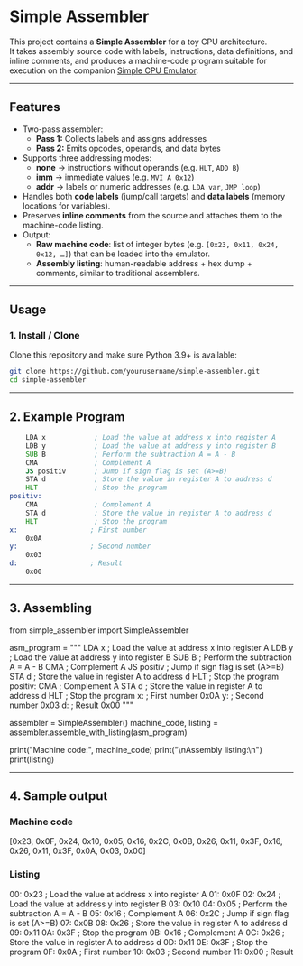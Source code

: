 # Simple Assembler

This project contains a **Simple Assembler** for a toy CPU architecture.  
It takes assembly source code with labels, instructions, data definitions, and inline comments, and produces a machine-code program suitable for execution on the companion [Simple CPU Emulator](../simple_cpu_emulator.py).

---

## Features

- Two-pass assembler:
  - **Pass 1:** Collects labels and assigns addresses
  - **Pass 2:** Emits opcodes, operands, and data bytes
- Supports three addressing modes:
  - **none** → instructions without operands (e.g. `HLT`, `ADD B`)
  - **imm** → immediate values (e.g. `MVI A 0x12`)
  - **addr** → labels or numeric addresses (e.g. `LDA var`, `JMP loop`)
- Handles both **code labels** (jump/call targets) and **data labels** (memory locations for variables).
- Preserves **inline comments** from the source and attaches them to the machine-code listing.
- Output:
  - **Raw machine code**: list of integer bytes (e.g. `[0x23, 0x11, 0x24, 0x12, …]`) that can be loaded into the emulator.
  - **Assembly listing**: human-readable address + hex dump + comments, similar to traditional assemblers.

---

## Usage

### 1. Install / Clone

Clone this repository and make sure Python 3.9+ is available:

```bash
git clone https://github.com/yourusername/simple-assembler.git
cd simple-assembler
```

---

## 2. Example Program

```asm
    LDA x            ; Load the value at address x into register A
    LDB y            ; Load the value at address y into register B
    SUB B            ; Perform the subtraction A = A - B
    CMA              ; Complement A
    JS positiv       ; Jump if sign flag is set (A>=B)
    STA d            ; Store the value in register A to address d
    HLT              ; Stop the program
positiv:
    CMA              ; Complement A
    STA d            ; Store the value in register A to address d
    HLT              ; Stop the program
x:                  ; First number
    0x0A
y:                  ; Second number
    0x03
d:                  ; Result
    0x00
```

---

## 3. Assembling

from simple_assembler import SimpleAssembler

asm_program = """
    LDA x            ; Load the value at address x into register A
    LDB y            ; Load the value at address y into register B
    SUB B            ; Perform the subtraction A = A - B
    CMA              ; Complement A
    JS positiv       ; Jump if sign flag is set (A>=B)
    STA d            ; Store the value in register A to address d
    HLT              ; Stop the program
positiv:
    CMA              ; Complement A
    STA d            ; Store the value in register A to address d
    HLT              ; Stop the program
x:                  ; First number
    0x0A
y:                  ; Second number
    0x03
d:                  ; Result
    0x00
"""

assembler = SimpleAssembler()
machine_code, listing = assembler.assemble_with_listing(asm_program)

print("Machine code:", machine_code)
print("\nAssembly listing:\n")
print(listing)

---

## 4. Sample output

### Machine code

[0x23, 0x0F, 0x24, 0x10, 0x05, 0x16, 0x2C, 0x0B,
 0x26, 0x11, 0x3F, 0x16, 0x26, 0x11, 0x3F, 0x0A,
 0x03, 0x00]

### Listing

00: 0x23 ; Load the value at address x into register A
01: 0x0F
02: 0x24 ; Load the value at address y into register B
03: 0x10
04: 0x05 ; Perform the subtraction A = A - B
05: 0x16 ; Complement A
06: 0x2C ; Jump if sign flag is set (A>=B)
07: 0x0B
08: 0x26 ; Store the value in register A to address d
09: 0x11
0A: 0x3F ; Stop the program
0B: 0x16 ; Complement A
0C: 0x26 ; Store the value in register A to address d
0D: 0x11
0E: 0x3F ; Stop the program
0F: 0x0A ; First number
10: 0x03 ; Second number
11: 0x00 ; Result
